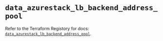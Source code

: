 # `data_azurestack_lb_backend_address_pool`

Refer to the Terraform Registory for docs: [`data_azurestack_lb_backend_address_pool`](https://www.terraform.io/docs/providers/azurestack/d/lb_backend_address_pool).
